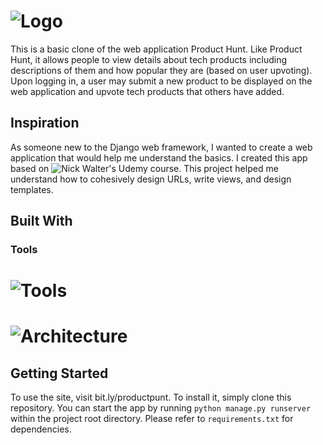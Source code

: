 # ![Logo](https://imgur.com/pS5dKmr.png)

This is a basic clone of the web application Product Hunt. Like Product Hunt, it allows people to view details about tech products including descriptions of them and how popular they are (based on user upvoting). Upon logging in, a user may submit a new product to be displayed on the web application and upvote tech products that others have added.

## Inspiration

As someone new to the Django web framework, I wanted to create a web application that would help me understand the basics. I created this app based on ![Nick Walter's Udemy course](https://www.udemy.com/course/the-ultimate-beginners-guide-to-django-django-2-python-web-dev-website). This project helped me understand how to cohesively design URLs, write views, and design templates.

## Built With

### Tools

# ![Tools](https://imgur.com/wWF1Xac.png)

# ![Architecture](https://imgur.com/TagTPFC.png)

## Getting Started

To use the site, visit bit.ly/productpunt. To install it, simply clone this repository. You can start the app by running `python manage.py runserver` within the project root directory. Please refer to `requirements.txt` for dependencies.

